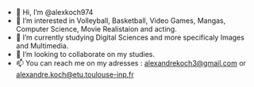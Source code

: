 - 👋 Hi, I’m @alexkoch974
- 👀 I’m interested in Volleyball, Basketball, Video Games, Mangas, Computer Science, Movie Realistaion and acting.
- 🌱 I’m currently studying Digital Sciences and more specificaly Images and Multimedia.
- 💞️ I’m looking to collaborate on my studies.
- 📫 You can reach me on my adresses : alexandrekoch3@gmail.com or alexandre.koch@etu.toulouse-inp.fr

<!---
alexkoch974/alexkoch974 is a ✨ special ✨ repository because its `README.md` (this file) appears on your GitHub profile.
You can click the Preview link to take a look at your changes.
--->
